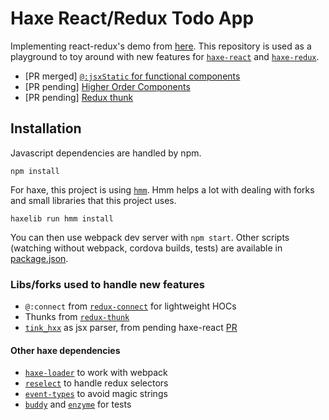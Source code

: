 # Haxe React/Redux Todo App

Implementing react-redux's demo from [here](http://redux.js.org/docs/basics/UsageWithReact.html#implementing-container-components). This repository is used as a playground to toy around with new features for [`haxe-react`](https://github.com/massiveinteractive/haxe-react) and [`haxe-redux`](https://github.com/elsassph/haxe-redux).

* [PR merged] [`@:jsxStatic` for functional components](doc/jsx-static.md)
* [PR pending] [Higher Order Components](doc/redux-hoc.md)
* [PR pending] [Redux thunk](doc/redux-thunk.md)

## Installation

Javascript dependencies are handled by npm.
```
npm install
```

For haxe, this project is using [`hmm`](https://github.com/andywhite37/hmm). Hmm helps a lot with dealing with forks and small libraries that this project uses.
```
haxelib run hmm install
```

You can then use webpack dev server with `npm start`. Other scripts (watching without webpack, cordova builds, tests) are available in [package.json](/package.json).

### Libs/forks used to handle new features

* `@:connect` from [`redux-connect`](https://github.com/kLabz/haxe-redux-connect) for lightweight HOCs
* Thunks from [`redux-thunk`](https://github.com/kLabz/haxe-redux-thunk)
* [`tink_hxx`](https://github.com/haxetink/tink_hxx) as jsx parser, from pending haxe-react [PR](https://github.com/massiveinteractive/haxe-react/pull/95)

#### Other haxe dependencies

* [`haxe-loader`](https://github.com/jasononeil/webpack-haxe-loader) to work with webpack
* [`reselect`](https://github.com/kLabz/haxe-reselect) to handle redux selectors
* [`event-types`](https://github.com/kLabz/event-types) to avoid magic strings
* [`buddy`](https://github.com/ciscoheat/buddy) and [`enzyme`](https://github.com/kLabz/haxe-enzyme) for tests

